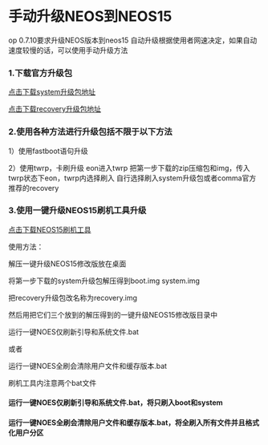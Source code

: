 # 手动升级NEOS到NEOS15

op 0.7.10要求升级NEOS版本到neos15
自动升级根据使用者网速决定，如果自动速度较慢的话，可以使用手动升级方法


### 1.下载官方升级包

[点击下载system升级包地址](https://commadist.azureedge.net/neosupdate/ota-signed-e85f507777cb6b22f88ba1c8be6bbaa2630c484b971344b645fca2d1c461cd47.zip) 

[点击下载recovery升级包地址](https://commadist.azureedge.net/neosupdate/recovery-db31ffe79dfd60be966fba6d1525a5081a920062b883644dc8f5734bcc6806bb.img) 


### 2.使用各种方法进行升级包括不限于以下方法
 

1）使用fastboot语句升级

 
2）使用twrp，卡刷升级
eon进入twrp
把第一步下载的zip压缩包和img，传入twrp状态下eon，twrp内选择刷入
自行选择刷入system升级包或者comma官方推荐的recovery

 
### 3.使用一键升级NEOS15刷机工具升级
[点击下载NEOS15刷机工具](http://wiki.dragonpilot.cn/files/software/一键升级NEOS15修改版.rar)

使用方法：

解压一键升级NEOS15修改版放在桌面

将第一步下载的system升级包解压得到boot.img system.img 

把recovery升级包改名称为recovery.img

然后用把它们三个放到的解压得到的一键升级NEOS15修改版目录中

运行一键NOES仅刷新引导和系统文件.bat

或者

运行一键NOES全刷会清除用户文件和缓存版本.bat


刷机工具内注意两个bat文件

#### 运行一键NOES仅刷新引导和系统文件.bat，将只刷入boot和system

#### 运行一键NOES全刷会清除用户文件和缓存版本.bat，将全刷入所有文件并且格式化用户分区




